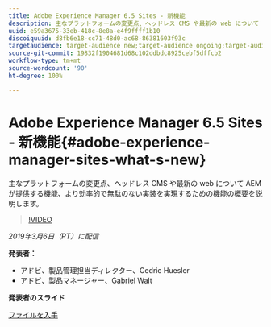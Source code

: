 ```yaml
---
title: Adobe Experience Manager 6.5 Sites - 新機能
description: 主なプラットフォームの変更点、ヘッドレス CMS や最新の web について AEM が提供する機能、より効率的で無駄のない実装を実現するための機能の概要を説明します。
uuid: e59a3675-33eb-418c-8e8a-e4f9ffff1b10
discoiquuid: d8fb6e18-cc71-48d0-ac68-86381603f93c
targetaudience: target-audience new;target-audience ongoing;target-audience upgrader
source-git-commit: 19832f1904681d68c102ddbdc8925cebf5dffcb2
workflow-type: tm+mt
source-wordcount: '90'
ht-degree: 100%

---
```



# Adobe Experience Manager 6.5 Sites - 新機能{#adobe-experience-manager-sites-what-s-new}

主なプラットフォームの変更点、ヘッドレス CMS や最新の web について AEM が提供する機能、より効率的で無駄のない実装を実現するための機能の概要を説明します。

>[!VIDEO](https://video.tv.adobe.com/v/26368/?quality=9)

*2019年3月6日（PT）に配信*

**発表者：**

* アドビ、製品管理担当ディレクター、Cedric Huesler
* アドビ、製品マネージャー、Gabriel Walt

**発表者のスライド**

[ファイルを入手](assets/aem65-whatsnewgem-march6.pdf)
